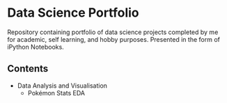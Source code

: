 # Data Science Portfolio
Repository containing portfolio of data science projects completed by me for academic, self learning, and hobby purposes.
Presented in the form of iPython Notebooks.

## Contents
- Data Analysis and Visualisation
  * Pokémon Stats EDA
